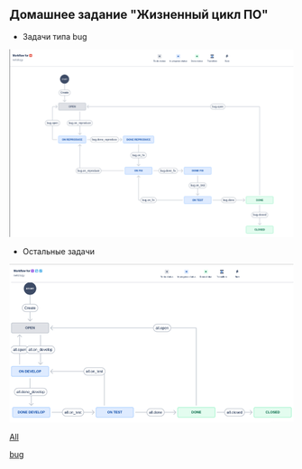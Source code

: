 ## Домашнее задание "Жизненный цикл ПО"  

* Задачи типа bug

![](https://github.com/networksuperman/netology_dev_ops/blob/main/cicd-dev-35/09-ci-01-intro/img/Screenshot_20240111_093421.png?raw=true)  


* Остальные задачи

![](https://github.com/networksuperman/netology_dev_ops/blob/main/cicd-dev-35/09-ci-01-intro/img/Screenshot_20240205_112406.png?raw=true)  


[All](https://github.com/networksuperman/netology_dev_ops/blob/main/cicd-dev-35/09-ci-01-intro/All.xml)  

[bug](https://github.com/networksuperman/netology_dev_ops/blob/main/cicd-dev-35/09-ci-01-intro/bug.xml)  

